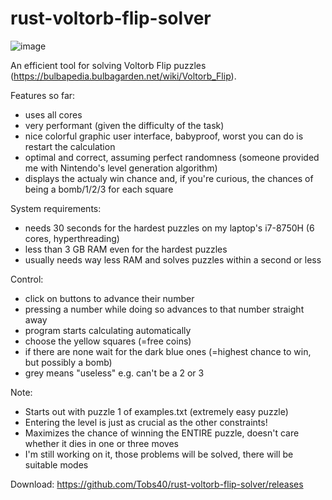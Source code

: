 # rust-voltorb-flip-solver

![image](https://user-images.githubusercontent.com/63099057/129618132-7642ce71-a68b-41cb-852b-8ee9f10f6f06.png)

An efficient tool for solving Voltorb Flip puzzles (https://bulbapedia.bulbagarden.net/wiki/Voltorb_Flip).

Features so far:  
<ul>
  <li>uses all cores</li>
  <li>very performant (given the difficulty of the task)</li>
  <li>nice colorful graphic user interface, babyproof, worst you can do is restart the calculation</li>
  <li>optimal and correct, assuming perfect randomness (someone provided me with Nintendo's level generation algorithm)</li>
  <li>displays the actualy win chance and, if you're curious, the chances of being a bomb/1/2/3 for each square</li>
</ul> 

System requirements:  
<ul>
  <li>needs 30 seconds for the hardest puzzles on my laptop's i7-8750H (6 cores, hyperthreading) </li>
  <li>less than 3 GB RAM even for the hardest puzzles</li>
  <li>usually needs way less RAM and solves puzzles within a second or less </li>
</ul> 

Control:  
<ul>
  <li>click on buttons to advance their number</li>
  <li>pressing a number while doing so advances to that number straight away</li>
  <li>program starts calculating automatically</li>
  <li>choose the yellow squares (=free coins)</li>
  <li>if there are none wait for the dark blue ones (=highest chance to win, but possibly a bomb)</li>
  <li>grey means "useless" e.g. can't be a 2 or 3</li>
</ul> 

Note:
<ul>
  <li>Starts out with puzzle 1 of examples.txt (extremely easy puzzle)</li>
  <li>Entering the level is just as crucial as the other constraints!</li>
  <li>Maximizes the chance of winning the ENTIRE puzzle, doesn't care whether it dies in one or three moves</li>
  <li>I'm still working on it, those problems will be solved, there will be suitable modes</li>
</ul>

Download: https://github.com/Tobs40/rust-voltorb-flip-solver/releases
